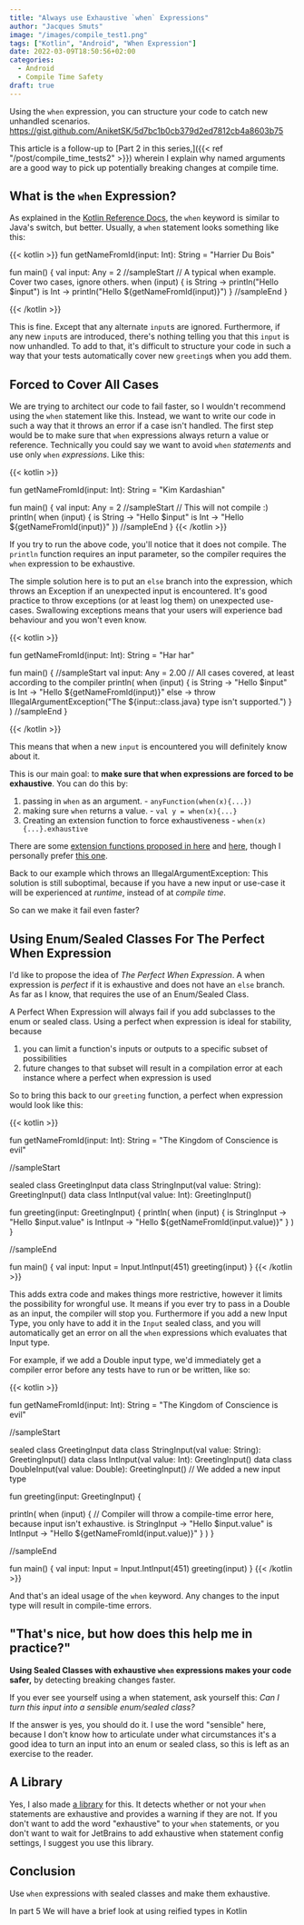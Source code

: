 ```yaml
---
title: "Always use Exhaustive `when` Expressions"
author: "Jacques Smuts"
image: "/images/compile_test1.png"
tags: ["Kotlin", "Android", "When Expression"]
date: 2022-03-09T18:50:56+02:00
categories:
  - Android
  - Compile Time Safety
draft: true
---
```


Using the `when` expression, you can structure your code to catch new unhandled scenarios.
https://gist.github.com/AniketSK/5d7bc1b0cb379d2ed7812cb4a8603b75

<!--more-->

This article is a follow-up to [Part 2 in this series,]({{< ref "/post/compile_time_tests2" >}}) wherein I explain why named arguments are a good way to pick up potentially breaking changes at compile time.

## What is the `when` Expression?

As explained in the [Kotlin Reference Docs](https://kotlinlang.org/docs/reference/control-flow.html), the `when` keyword is similar to Java's switch, but better. Usually, a `when` statement looks something like this:

{{< kotlin >}}
fun getNameFromId(input: Int): String = "Harrier Du Bois"

fun main() {
  val input: Any = 2
//sampleStart
  // A typical when example. Cover two cases, ignore others.
  when (input) {
      is String -> println("Hello $input")
      is Int -> println("Hello ${getNameFromId(input)}")
  }
//sampleEnd
}

{{< /kotlin >}}

This is fine. Except that any alternate `input`s are ignored. Furthermore, if any new `input`s are introduced, there's nothing telling you that this `input` is now unhandled. To add to that, it's difficult to structure your code in such a way that your tests automatically cover new `greeting`s when you add them.

## Forced to Cover All Cases

We are trying to architect our code to fail faster, so I wouldn't recommend using the `when` statement like this. Instead, we want to write our code in such a way that it throws an error if a case isn't handled. The first step would be to make sure that `when` expressions always return a value or reference. Technically you could say we want to avoid `when` *statements* and use only `when` *expressions*. Like this:

{{< kotlin >}}

fun getNameFromId(input: Int): String = "Kim Kardashian"

fun main() {
  val input: Any = 2
//sampleStart
  // This will not compile :)
  println( when (input) {
      is String -> "Hello $input"
      is Int -> "Hello ${getNameFromId(input)}"
  })
//sampleEnd
}
{{< /kotlin >}}

If you try to run the above code, you'll notice that it does not compile. The `println` function requires an input parameter, so the compiler requires the `when` expression to be exhaustive.

The simple solution here is to put an `else` branch into the expression, which throws an Exception if an unexpected input is encountered. It's good practice to throw exceptions (or at least log them) on unexpected use-cases. Swallowing exceptions means that your users will experience bad behaviour and you won't even know.

{{< kotlin >}}

fun getNameFromId(input: Int): String = "Har har"

fun main() {
//sampleStart
  val input: Any = 2.00
  // All cases covered, at least according to the compiler
  println(
    when (input) {
      is String -> "Hello $input"
      is Int -> "Hello ${getNameFromId(input)}"
      else -> throw IllegalArgumentException("The ${input::class.java} type isn't supported.")
    }
  )
//sampleEnd
}

{{< /kotlin >}}

This means that when a new `input` is encountered you will definitely know about it.

This is our main goal: to **make sure that when expressions are forced to be exhaustive**. You can do this by:
1. passing in `when` as an argument. - `anyFunction(when(x){...})`
2. making sure `when` returns a value. - `val y = when(x){...}`
3. Creating an extension function to force exhaustiveness - `when(x){...}.exhaustive`

There are some [extension functions proposed in here](https://youtrack.jetbrains.com/issue/KT-12380) and [here](https://blog.karumi.com/kotlin-android-development-6-months-into-it/), though I personally prefer [this one](https://gist.github.com/AniketSK/5d7bc1b0cb379d2ed7812cb4a8603b75).

Back to our example which throws an IllegalArgumentException: This solution is still suboptimal, because if you have a new input or use-case it will be experienced at *runtime*, instead of at *compile time*.

So can we make it fail even faster?

## Using Enum/Sealed Classes For The Perfect When Expression

I'd like to propose the idea of *The Perfect When Expression*. A when expression is *perfect* if it is exhaustive and does not have an `else` branch. As far as I know, that requires the use of an Enum/Sealed Class.

A Perfect When Expression will always fail if you add subclasses to the enum or sealed class. Using a perfect when expression is ideal for stability, because
1. you can limit a function's inputs or outputs to a specific subset of possibilities
2. future changes to that subset will result in a compilation error at each instance where a perfect when expression is used

So to bring this back to our `greeting` function, a perfect when expression would look like this:

{{< kotlin >}}

fun getNameFromId(input: Int): String = "The Kingdom of Conscience is evil"

//sampleStart

sealed class GreetingInput
data class StringInput(val value: String): GreetingInput()
data class IntInput(val value: Int): GreetingInput()

fun greeting(input: GreetingInput) {
  println(
    when (input) {
      is StringInput -> "Hello $input.value"
      is IntInput -> "Hello ${getNameFromId(input.value)}"
    }
  )
}

//sampleEnd

fun main() {
  val input: Input = Input.IntInput(451)
  greeting(input)
}
{{< /kotlin >}}

This adds extra code and makes things more restrictive, however it limits the possibility for wrongful use. It means if you ever try to pass in a Double as an input, the compiler will stop you. Furthermore if you add a new Input Type, you only have to add it in the `Input` sealed class, and you will automatically get an error on all the `when` expressions which evaluates that Input type.

For example, if we add a Double input type, we'd immediately get a compiler error before any tests have to run or be written, like so:

{{< kotlin >}}

fun getNameFromId(input: Int): String = "The Kingdom of Conscience is evil"

//sampleStart

sealed class GreetingInput
data class StringInput(val value: String): GreetingInput()
data class IntInput(val value: Int): GreetingInput()
data class DoubleInput(val value: Double): GreetingInput() // We added a new input type

fun greeting(input: GreetingInput) {

  println(
    when (input) { // Compiler will throw a compile-time error here, because input isn't exhaustive.
      is StringInput -> "Hello $input.value"
      is IntInput -> "Hello ${getNameFromId(input.value)}"
    }
  )
}

//sampleEnd

fun main() {
  val input: Input = Input.IntInput(451)
  greeting(input)
}
{{< /kotlin >}}

And that's an ideal usage of the `when` keyword. Any changes to the input type will result in compile-time errors.

## "That's nice, but how does this help me in practice?"

**Using Sealed Classes with exhaustive `when` expressions makes your code safer,** by detecting breaking changes faster.

If you ever see yourself using a when statement, ask yourself this:
*Can I turn this input into a sensible enum/sealed class?*

If the answer is yes, you should do it. I use the word "sensible" here, because I don't know how to articulate under what circumstances it's a good idea to turn an input into an enum or sealed class, so this is left as an exercise to the reader.

## A Library

Yes, I also made [a library](https://github.com/JacquesSmuts/ExhaustiveWhen) for this. It detects whether or not your `when` statements are exhaustive and provides a warning if they are not. If you don't want to add the word "exhaustive" to your `when` statements, or you don't want to wait for JetBrains to add exhaustive when statement config settings, I suggest you use this library.

## Conclusion

Use `when` expressions with sealed classes and make them exhaustive.

In part 5 We will have a brief look at using reified types in Kotlin

